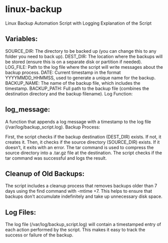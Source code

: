 # linux-backup
Linux Backup Automation Script with Logging
Explanation of the Script
## Variables:

SOURCE_DIR: The directory to be backed up (you can change this to any folder you need to back up).
DEST_DIR: The location where the backups will be stored (ensure this is on a separate disk or partition if needed).
LOG_FILE: Path to the log file where the script will write messages about the backup process.
DATE: Current timestamp in the format YYYYMMDD_HHMMSS, used to generate a unique name for the backup.
BACKUP_NAME: The name of the backup file, which includes the timestamp.
BACKUP_PATH: Full path to the backup file (combines the destination directory and the backup filename).
Log Function:

## log_message:
 A function that appends a log message with a timestamp to the log file (/var/log/backup_script.log).
Backup Process:

First, the script checks if the backup destination (DEST_DIR) exists. If not, it creates it.
Then, it checks if the source directory (SOURCE_DIR) exists. If it doesn’t, it exits with an error.
The tar command is used to compress the source directory into a .tar.gz file at the destination.
The script checks if the tar command was successful and logs the result.
## Cleanup of Old Backups:

The script includes a cleanup process that removes backups older than 7 days using the find command with -mtime +7.
This helps to ensure that backups don't accumulate indefinitely and take up unnecessary disk space.
## Log Files:

The log file (/var/log/backup_script.log) will contain a timestamped entry of each action performed by the script. This makes it easy to track the success or failure of the backup.